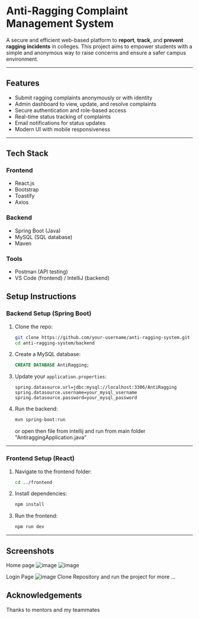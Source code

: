 # Anti-Ragging Complaint Management System

A secure and efficient web-based platform to **report**, **track**, and **prevent ragging incidents** in colleges. This project aims to empower students with a simple and anonymous way to raise concerns and ensure a safer campus environment.

---

## Features

- Submit ragging complaints anonymously or with identity  
- Admin dashboard to view, update, and resolve complaints  
- Secure authentication and role-based access  
- Real-time status tracking of complaints  
- Email notifications for status updates  
- Modern UI with mobile responsiveness  

---

## Tech Stack

### Frontend
- React.js  
- Bootstrap  
- Toastify  
- Axios  

### Backend
- Spring Boot (Java)  
- MySQL (SQL database)  
- Maven  

### Tools
- Postman (API testing)  
- VS Code (frontend) / IntelliJ (backend)

##  Setup Instructions

###  Backend Setup (Spring Boot)

1. Clone the repo:
   ```bash
   git clone https://github.com/your-username/anti-ragging-system.git
   cd anti-ragging-system/backend
   ```

2. Create a MySQL database:
   ```sql
   CREATE DATABASE AntiRagging;
   ```

3. Update your `application.properties`:
   ```properties
   spring.datasource.url=jdbc:mysql://localhost:3306/AntiRagging
   spring.datasource.username=your_mysql_username
   spring.datasource.password=your_mysql_password
   ```

4. Run the backend:
   ```bash
   mvn spring-boot:run
   ```
   or open then file from intellij and run from main folder "AntiraggingApplication.java"

---

###  Frontend Setup (React)

1. Navigate to the frontend folder:
   ```bash
   cd ../frontend
   ```

2. Install dependencies:
   ```bash
   npm install
   ```

3. Run the frontend:
   ```bash
   npm run dev
   ```

---
## Screenshots
Home page
![image](https://github.com/user-attachments/assets/7dcbb4ac-b401-4b55-81a1-84863cc9909a)
![image](https://github.com/user-attachments/assets/d062cd9b-038b-43e9-bf8e-a1330f061ad4)



Login Page
![image](https://github.com/user-attachments/assets/f69cdba0-cca3-43b4-bde1-bedf8c9db596)
Clone Repository and run the project for more ...


##  Acknowledgements

Thanks to mentors and my teammates



